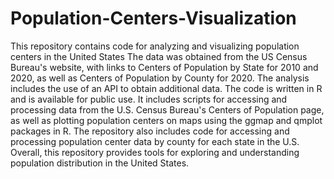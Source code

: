# Population-Centers-Visualization
This repository contains code for analyzing and visualizing population centers in the United States
The data was obtained from the US Census Bureau's website, with links to Centers of Population by State for 2010 and 2020, as well as Centers of Population by County for 2020. The analysis includes the use of an API to obtain additional data. The code is written in R and is available for public use.
It includes scripts for accessing and processing data from the U.S. Census Bureau's Centers of Population page, as well as plotting population centers on maps using the ggmap and qmplot packages in R. The repository also includes code for accessing and processing population center data by county for each state in the U.S. Overall, this repository provides tools for exploring and understanding population distribution in the United States.
